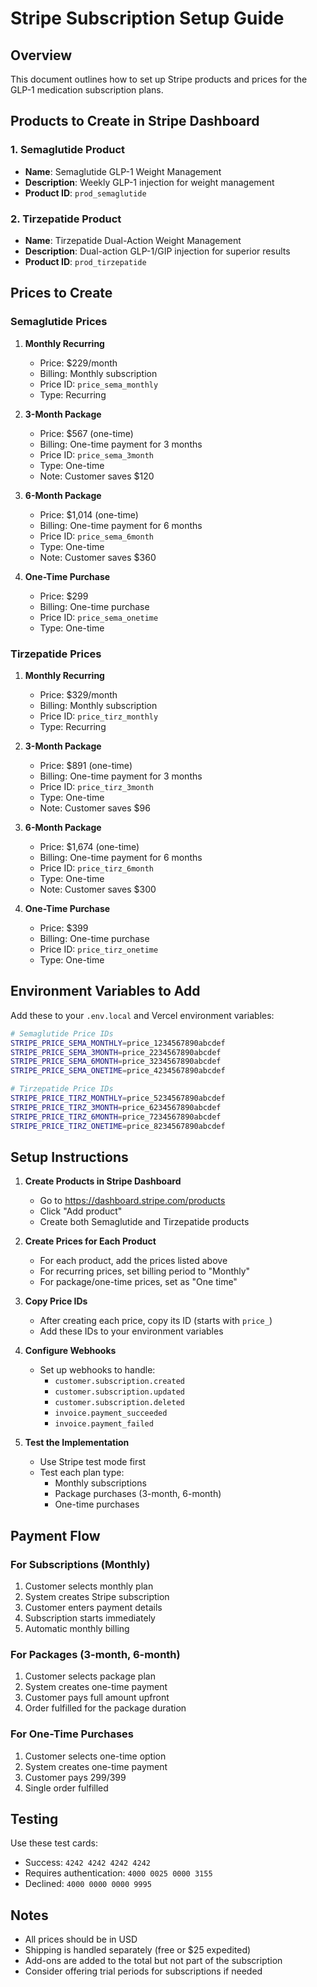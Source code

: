 # Stripe Subscription Setup Guide

## Overview
This document outlines how to set up Stripe products and prices for the GLP-1 medication subscription plans.

## Products to Create in Stripe Dashboard

### 1. Semaglutide Product
- **Name**: Semaglutide GLP-1 Weight Management
- **Description**: Weekly GLP-1 injection for weight management
- **Product ID**: `prod_semaglutide`

### 2. Tirzepatide Product  
- **Name**: Tirzepatide Dual-Action Weight Management
- **Description**: Dual-action GLP-1/GIP injection for superior results
- **Product ID**: `prod_tirzepatide`

## Prices to Create

### Semaglutide Prices

1. **Monthly Recurring**
   - Price: $229/month
   - Billing: Monthly subscription
   - Price ID: `price_sema_monthly`
   - Type: Recurring

2. **3-Month Package** 
   - Price: $567 (one-time)
   - Billing: One-time payment for 3 months
   - Price ID: `price_sema_3month`
   - Type: One-time
   - Note: Customer saves $120

3. **6-Month Package**
   - Price: $1,014 (one-time)
   - Billing: One-time payment for 6 months  
   - Price ID: `price_sema_6month`
   - Type: One-time
   - Note: Customer saves $360

4. **One-Time Purchase**
   - Price: $299
   - Billing: One-time purchase
   - Price ID: `price_sema_onetime`
   - Type: One-time

### Tirzepatide Prices

1. **Monthly Recurring**
   - Price: $329/month
   - Billing: Monthly subscription
   - Price ID: `price_tirz_monthly`
   - Type: Recurring

2. **3-Month Package**
   - Price: $891 (one-time)
   - Billing: One-time payment for 3 months
   - Price ID: `price_tirz_3month`
   - Type: One-time
   - Note: Customer saves $96

3. **6-Month Package**
   - Price: $1,674 (one-time)
   - Billing: One-time payment for 6 months
   - Price ID: `price_tirz_6month`
   - Type: One-time
   - Note: Customer saves $300

4. **One-Time Purchase**
   - Price: $399
   - Billing: One-time purchase
   - Price ID: `price_tirz_onetime`
   - Type: One-time

## Environment Variables to Add

Add these to your `.env.local` and Vercel environment variables:

```bash
# Semaglutide Price IDs
STRIPE_PRICE_SEMA_MONTHLY=price_1234567890abcdef
STRIPE_PRICE_SEMA_3MONTH=price_2234567890abcdef
STRIPE_PRICE_SEMA_6MONTH=price_3234567890abcdef
STRIPE_PRICE_SEMA_ONETIME=price_4234567890abcdef

# Tirzepatide Price IDs
STRIPE_PRICE_TIRZ_MONTHLY=price_5234567890abcdef
STRIPE_PRICE_TIRZ_3MONTH=price_6234567890abcdef
STRIPE_PRICE_TIRZ_6MONTH=price_7234567890abcdef
STRIPE_PRICE_TIRZ_ONETIME=price_8234567890abcdef
```

## Setup Instructions

1. **Create Products in Stripe Dashboard**
   - Go to https://dashboard.stripe.com/products
   - Click "Add product"
   - Create both Semaglutide and Tirzepatide products

2. **Create Prices for Each Product**
   - For each product, add the prices listed above
   - For recurring prices, set billing period to "Monthly"
   - For package/one-time prices, set as "One time"

3. **Copy Price IDs**
   - After creating each price, copy its ID (starts with `price_`)
   - Add these IDs to your environment variables

4. **Configure Webhooks**
   - Set up webhooks to handle:
     - `customer.subscription.created`
     - `customer.subscription.updated`
     - `customer.subscription.deleted`
     - `invoice.payment_succeeded`
     - `invoice.payment_failed`

5. **Test the Implementation**
   - Use Stripe test mode first
   - Test each plan type:
     - Monthly subscriptions
     - Package purchases (3-month, 6-month)
     - One-time purchases

## Payment Flow

### For Subscriptions (Monthly)
1. Customer selects monthly plan
2. System creates Stripe subscription
3. Customer enters payment details
4. Subscription starts immediately
5. Automatic monthly billing

### For Packages (3-month, 6-month)
1. Customer selects package plan
2. System creates one-time payment
3. Customer pays full amount upfront
4. Order fulfilled for the package duration

### For One-Time Purchases
1. Customer selects one-time option
2. System creates one-time payment
3. Customer pays $299/$399
4. Single order fulfilled

## Testing

Use these test cards:
- Success: `4242 4242 4242 4242`
- Requires authentication: `4000 0025 0000 3155`
- Declined: `4000 0000 0000 9995`

## Notes

- All prices should be in USD
- Shipping is handled separately (free or $25 expedited)
- Add-ons are added to the total but not part of the subscription
- Consider offering trial periods for subscriptions if needed
